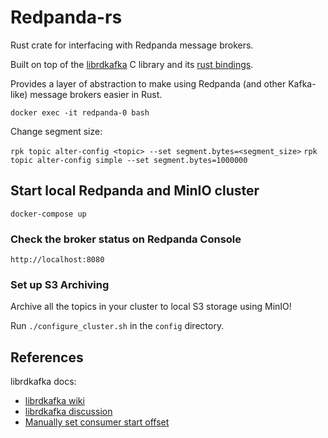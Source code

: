 # Redpanda-rs

Rust crate for interfacing with Redpanda message brokers.

Built on top of the [librdkafka](https://github.com/edenhill/librdkafka) C library and its [rust bindings](https://github.com/fede1024/rust-rdkafka).

Provides a layer of abstraction to make using Redpanda (and other Kafka-like) message brokers
easier in Rust.

`docker exec -it redpanda-0 bash`

Change segment size:

`rpk topic alter-config <topic> --set segment.bytes=<segment_size>`
`rpk topic alter-config simple --set segment.bytes=1000000`

## Start local Redpanda and MinIO cluster

`docker-compose up`

### Check the broker status on Redpanda Console

`http://localhost:8080`

### Set up S3 Archiving

Archive all the topics in your cluster to local S3 storage using MinIO!

Run `./configure_cluster.sh` in the `config` directory.

## References

librdkafka docs:

- [librdkafka wiki](https://github.com/edenhill/librdkafka/wiki)
- [librdkafka discussion](https://github.com/edenhill/librdkafka/discussions)
- [Manually set consumer start offset](https://github.com/edenhill/librdkafka/wiki/Manually-setting-the-consumer-start-offset)
